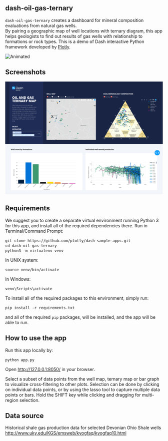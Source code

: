 ## dash-oil-gas-ternary

`dash-oil-gas-ternary` creates a dashboard for mineral composition evaluations from natural gas wells.  
By pairing a geographic map of well locations with ternary diagram, this app helps geologists to find out results of gas wells with relationship to formations or rock types.
This is a demo of Dash interactive Python framework developed by [Plotly](https//plot.ly/).

![Animated](assets/Screencast.gif)

## Screenshots
![initial](assets/Screenshot.png)

## Requirements
We suggest you to create a separate virtual environment running Python 3 for this app, and install all of the required dependencies there. Run in Terminal/Command Prompt:

```
git clone https://github.com/plotly/dash-sample-apps.git
cd dash-oil-gas-ternary
python3 -m virtualenv venv
```
In UNIX system: 

```
source venv/bin/activate
```
In Windows: 

```
venv\Scripts\activate
```

To install all of the required packages to this environment, simply run:

```
pip install -r requirements.txt
```

and all of the required `pip` packages, will be installed, and the app will be able to run.

## How to use the app
Run this app locally by:
```
python app.py
```
Open http://127.0.0.1:8050/ in your browser.

Select a subset of data points from the well map, ternary map or bar graph to visualize cross-filtering to other plots.
Selection can be done by clicking on individual data points, or by using the lasso tool to capture multiple data points or bars. Hold the SHIFT
key while clicking and dragging for multi-region selection.

## Data source
Historical shale gas production data for selected Devonian Ohio Shale wells http://www.uky.edu/KGS/emsweb/kyogfaq/kyogfaq10.html
